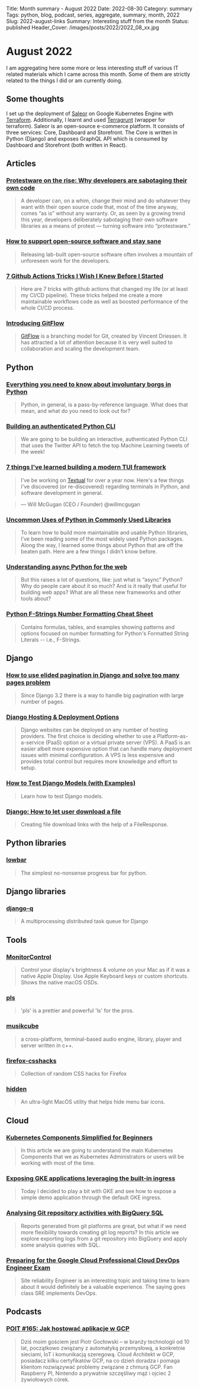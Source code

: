 Title: Month summary - August 2022
Date: 2022-08-30
Category: summary
Tags: python, blog, podcast, series, aggregate, summary, month, 2022
Slug: 2022-august-links
Summary: Interesting stuff from the month
Status: published
Header_Cover: /images/posts/2022/2022_08_xx.jpg

# August 2022

I am aggregating here some more or less interesting stuff of various IT related materials which I came across this month.
Some of them are strictly related to the things I did or am currently doing.

## Some thoughts

I set up the deployment of [Saleor](https://saleor.io/) on Google Kubernetes Engine with [Terraform](https://www.terraform.io/).
Additionally, I learnt and used [Terragrunt](https://terragrunt.gruntwork.io/) (wrapper for terraform).
Saleor is an open-source e-commerce platform.
It consists of three services: Core, Dashboard and Storefront.
The Core is written in Python (Django) and exposes GraphQL API which is consumed by Dashboard and Storefront (both written in React).

## Articles

### [Protestware on the rise: Why developers are sabotaging their own code](https://techcrunch.com/2022/07/27/protestware-code-sabotage/)

> A developer can, on a whim, change their mind and do whatever they want with their open source code that, most of the time anyway, comes “as is” without any warranty.
> Or, as seen by a growing trend this year, developers deliberately sabotaging their own software libraries as a means of protest — turning software into “protestware.”

### [How to support open-source software and stay sane](https://www.nature.com/articles/d41586-019-02046-0)

> Releasing lab-built open-source software often involves a mountain of unforeseen work for the developers.

### [7 Github Actions Tricks I Wish I Knew Before I Started](https://yonatankra.com/7-github-actions-tricks-i-wish-i-knew-before-i-started/)

> Here are 7 tricks with github actions that changed my life (or at least my CI/CD pipeline).
> These tricks helped me create a more maintainable workflows code as well as boosted performance of the whole CI/CD process.

### [Introducing GitFlow](https://datasift.github.io/gitflow/IntroducingGitFlow.html)

> [GitFlow](http://nvie.com/posts/a-successful-git-branching-model/) is a branching model for Git, created by Vincent Driessen.
> It has attracted a lot of attention because it is very well suited to collaboration and scaling the development team.

## Python

### [Everything you need to know about involuntary borgs in Python](https://bas.codes/posts/python-involuntary-borgs)

> Python, in general, is a pass-by-reference language. What does that mean, and what do you need to look out for?

### [Building an authenticated Python CLI](https://www.notia.ai/articles/building-an-authenticated-python-cli)

> We are going to be building an interactive, authenticated Python CLI that uses the Twitter API to fetch the top Machine Learning tweets of the week!

### [7 things I've learned building a modern TUI framework](https://www.textualize.io/blog/posts/7-things-about-terminals)

> I've be working on [Textual](https://github.com/Textualize/textual) for over a year now. Here's a few things I've discovered (or re-discovered) regarding terminals in Python, and software development in general.

> — Will McGugan (CEO / Founder) @willmcgugan

### [Uncommon Uses of Python in Commonly Used Libraries](https://eugeneyan.com/writing/uncommon-python/)

> To learn how to build more maintainable and usable Python libraries, I’ve been reading some of the most widely used Python packages. Along the way, I learned some things about Python that are off the beaten path. Here are a few things I didn’t know before.

### [Understanding async Python for the web](https://www.b-list.org/weblog/2022/aug/16/async)

> But this raises a lot of questions, like: just what is “async” Python? Why do people care about it so much? And is it really that useful for building web apps? What are all these new frameworks and other tools about?

### [Python F-Strings Number Formatting Cheat Sheet](https://cheatography.com/brianallan/cheat-sheets/python-f-strings-number-formatting/)

> Contains formulas, tables, and examples showing patterns and options focused on number formatting for Python's Formatted String Literals -- i.e., F-Strings.

## Django

### [How to use elided pagination in Django and solve too many pages problem](https://nemecek.be/blog/105/how-to-use-elided-pagination-in-django-and-solve-too-many-pages-problem)

> Since Django 3.2 there is a way to handle big pagination with large number of pages.

### [Django Hosting & Deployment Options](https://learndjango.com/tutorials/django-hosting-deployment-options)

> Django websites can be deployed on any number of hosting providers. The first choice is deciding whether to use a Platform-as-a-service (PaaS) option or a virtual private server (VPS). A PaaS is an easier albeit more expensive option that can handle many deployment issues with minimal configuration. A VPS is less expensive and provides total control but requires more knowledge and effort to setup.

### [How to Test Django Models (with Examples)](https://ctrlzblog.com/how-to-test-django-models-with-examples/)

> Learn how to test Django models.

### [Django: How to let user download a file](https://nemecek.be/blog/165/django-how-to-let-user-download-a-file)

> Creating file download links with the help of a FileResponse.

## Python libraries

### [lowbar](https://github.com/AnnikaV9/lowbar)

> The simplest no-nonsense progress bar for python.

## Django libraries

### [django-q](https://github.com/Koed00/django-q)

> A multiprocessing distributed task queue for Django

## Tools

### [MonitorControl](https://github.com/MonitorControl/MonitorControl)

> Control your display's brightness & volume on your Mac as if it was a native Apple Display. Use Apple Keyboard keys or custom shortcuts.
> Shows the native macOS OSDs.

### [pls](https://github.com/dhruvkb/pls)

> 'pls' is a prettier and powerful 'ls' for the pros.

### [musikcube](https://github.com/clangen/musikcube)

> a cross-platform, terminal-based audio engine, library, player and server written in c++.

### [firefox-csshacks](https://github.com/MrOtherGuy/firefox-csshacks/tree/master/chrome)

> Collection of random CSS hacks for Firefox

### [hidden](https://github.com/dwarvesf/hidden)

> An ultra-light MacOS utility that helps hide menu bar icons.

## Cloud

### [Kubernetes Components Simplified for Beginners](https://dev.to/iarchitsharma/kubernetes-components-simplified-for-beginners-19op)

> In this article we are going to understand the main Kubernetes Components that we as Kubernetes Administrators or users will be working with most of the time.

### [Exposing GKE applications leveraging the built-in ingress](https://medium.com/google-cloud/exposing-gke-applications-leveraging-the-built-in-ingress-e87b78e23e90)

> Today I decided to play a bit with GKE and see how to expose a simple demo application through the default GKE ingress.

### [Analysing Git repository activities with BigQuery SQL](https://medium.com/google-cloud/analysing-a-git-repository-activities-with-bigquery-sql-e40a6d85d667)

> Reports generated from git platforms are great, but what if we need more flexibility towards creating git log reports?
> In this article we explore exporting logs from a git repository into BigQuery and apply some analysis queries with SQL.

### [Preparing for the Google Cloud Professional Cloud DevOps Engineer Exam](https://medium.com/google-cloud/preparing-for-the-google-cloud-professional-cloud-devops-engineer-exam-30e9d5fe07e4)

> Site reliability Engineer is an interesting topic and taking time to learn about it would definitely be a valuable experience. The saying goes class SRE implements DevOps.

## Podcasts

### [POIT #165: Jak hostować aplikacje w GCP](https://porozmawiajmyoit.pl/poit-165-jak-hostowac-aplikacje-w-gcp/)

> Dziś moim gościem jest Piotr Gocłowski – w branży technologii od 10 lat, początkowo związany z automatyką przemysłową, a konkretnie sieciami, IoT i komunikacją szeregową.
> Cloud Architekt w GCP, posiadacz kilku certyfikatów GCP, na co dzień doradza i pomaga klientom rozwiązywać problemy związane z chmurą GCP.
> Fan Raspberry PI, Nintendo a prywatnie szczęśliwy mąż i ojciec 2 żywiołowych córek.
